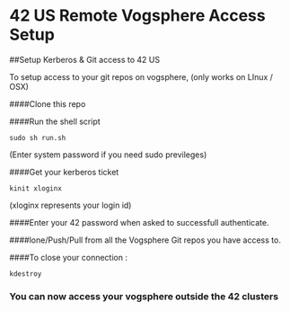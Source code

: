 # 42 US Remote Vogsphere Access Setup
##Setup Kerberos &amp; Git access to 42 US

To setup access to your git repos on vogsphere, (only works on LInux / OSX)

####Clone this repo

####Run the shell script 
	
	sudo sh run.sh

(Enter system password if you need sudo previleges)

####Get your kerberos ticket

	kinit xloginx

(xloginx represents your login id)

####Enter your 42 password when asked to successfull authenticate.

####lone/Push/Pull from all the Vogsphere Git repos you have access to. 

####To close your connection :

    kdestroy


### You can now access your vogsphere outside the 42 clusters